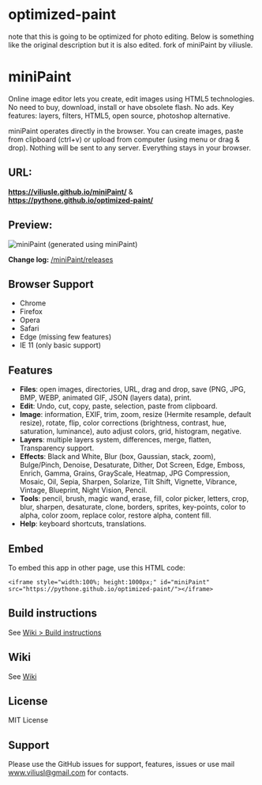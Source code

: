 # optimized-paint

note that this is going to be optimized for photo editing. Below is something like the original description but it is also edited. fork of miniPaint by viliusle.


# miniPaint

Online image editor lets you create, edit images using HTML5 technologies.
No need to buy, download, install or have obsolete flash. No ads.
Key features: layers, filters, HTML5, open source, photoshop alternative.

miniPaint operates directly in the browser. You can create images, paste from clipboard (ctrl+v) 
or upload from computer (using menu or drag & drop). Nothing will be sent to any server. Everything stays in your browser. 

## URL:
**https://viliusle.github.io/miniPaint/** & **https://pythone.github.io/optimized-paint/**

## Preview:
![miniPaint](https://raw.githubusercontent.com/viliusle/miniPaint/master/images/preview.gif)
(generated using miniPaint)

**Change log:** [/miniPaint/releases](https://github.com/viliusle/miniPaint/releases)

## Browser Support
- Chrome
- Firefox
- Opera
- Safari
- Edge (missing few features)
- IE 11 (only basic support)

## Features

- **Files**: open images, directories, URL, drag and drop, save (PNG, JPG, BMP, WEBP, animated GIF, JSON (layers data), print.
- **Edit**: Undo, cut, copy, paste, selection, paste from clipboard.
- **Image**: information, EXIF, trim, zoom, resize (Hermite resample, default resize), rotate, flip, color corrections (brightness, contrast, hue, saturation, luminance), auto adjust colors, grid, histogram, negative.
- **Layers**: multiple layers system, differences, merge, flatten, Transparency support.
- **Effects**: Black and White, Blur (box, Gaussian, stack, zoom), Bulge/Pinch, Denoise, Desaturate, Dither, Dot Screen, Edge, Emboss, Enrich, Gamma, Grains, GrayScale, Heatmap, JPG Compression, Mosaic, Oil, Sepia, Sharpen, Solarize, Tilt Shift, Vignette, Vibrance, Vintage, Blueprint, Night Vision, Pencil.
- **Tools**: pencil, brush, magic wand, erase, fill, color picker, letters, crop, blur, sharpen, desaturate, clone, borders, sprites, key-points, color to alpha, color zoom, replace color, restore alpha, content fill.
- **Help**: keyboard shortcuts, translations.

## Embed
To embed this app in other page, use this HTML code:

    <iframe style="width:100%; height:1000px;" id="miniPaint" src="https://pythone.github.io/optimized-paint/"></iframe>

## Build instructions
See [Wiki > Build instructions](https://github.com/viliusle/miniPaint/wiki/Build-instructions)

## Wiki
See [Wiki](https://github.com/viliusle/miniPaint/wiki)

## License
MIT License

## Support
Please use the GitHub issues for support, features, issues or use mail www.viliusl@gmail.com for contacts.
